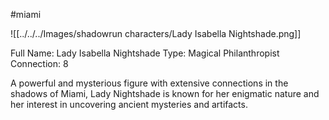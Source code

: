 #miami 

![[../../../Images/shadowrun characters/Lady Isabella Nightshade.png]]

Full Name: Lady Isabella Nightshade
Type: Magical Philanthropist
Connection: 8

A powerful and mysterious figure with extensive connections in the shadows of Miami, Lady Nightshade is known for her enigmatic nature and her interest in uncovering ancient mysteries and artifacts.